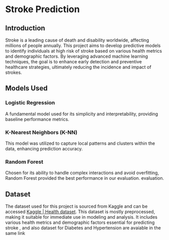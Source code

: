 # Stroke Prediction

## Introduction
Stroke is a leading cause of death and disability worldwide, affecting millions of people annually. This project aims to develop predictive models to identify individuals at high risk of stroke based on various health metrics and demographic factors. By leveraging advanced machine learning techniques, the goal is to enhance early detection and preventive healthcare strategies, ultimately reducing the incidence and impact of strokes.

## Models Used

### Logistic Regression
A fundamental model used for its simplicity and interpretability, providing baseline performance metrics.

### K-Nearest Neighbors (K-NN)
This model was utilized to capture local patterns and clusters within the data, enhancing prediction accuracy.

### Random Forest
Chosen for its ability to handle complex interactions and avoid overfitting, Random Forest provided the best performance in our evaluation.
evaluation.

## Dataset
The dataset used for this project is sourced from Kaggle and can be accessed [Kaggle | Health dataset](https://www.kaggle.com/datasets/prosperchuks/health-dataset/data). This dataset is mostly preprocessed, making it suitable for immediate use in modeling and analysis. It includes various health metrics and demographic factors essential for predicting stroke , and also dataset for Diabetes and Hypertension are avaiable in the same link


